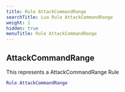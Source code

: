 ```yaml
---
title: Rule AttackCommandRange
searchTitle: Lua Rule AttackCommandRange
weight: 1
hidden: true
menuTitle: Rule AttackCommandRange
---
```

## AttackCommandRange

This represents a AttackCommandRange Rule
```lua
Rule.AttackCommandRange
```